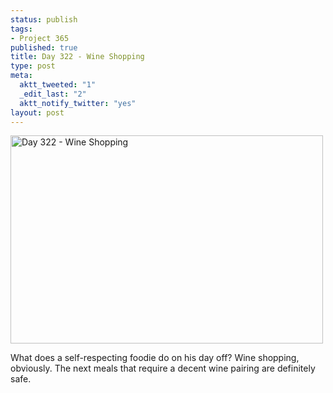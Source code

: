 ```yaml
--- 
status: publish
tags: 
- Project 365
published: true
title: Day 322 - Wine Shopping
type: post
meta: 
  aktt_tweeted: "1"
  _edit_last: "2"
  aktt_notify_twitter: "yes"
layout: post
---
```

<a href="http://www.flickr.com/photos/freeed/6360761589/" title="Day 322 - Wine Shopping by Fred​, on Flickr"><img src="http://farm7.staticflickr.com/6220/6360761589_1b4ce94b26.jpg" width="500" height="333" alt="Day 322 - Wine Shopping"/></a>

What does a self-respecting foodie do on his day off? Wine shopping, obviously. The next meals that require a decent wine pairing are definitely safe.
